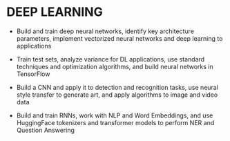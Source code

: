 # DEEP LEARNING


* Build and train deep neural networks, identify key architecture parameters, implement vectorized neural networks and deep learning to applications

+ Train test sets, analyze variance for DL applications, use standard techniques and optimization algorithms, and build neural networks in TensorFlow

* Build a CNN and apply it to detection and recognition tasks, use neural style transfer to generate art, and apply algorithms to image and video data

+ Build and train RNNs, work with NLP and Word Embeddings, and use HuggingFace tokenizers and transformer models to perform NER and Question Answering

